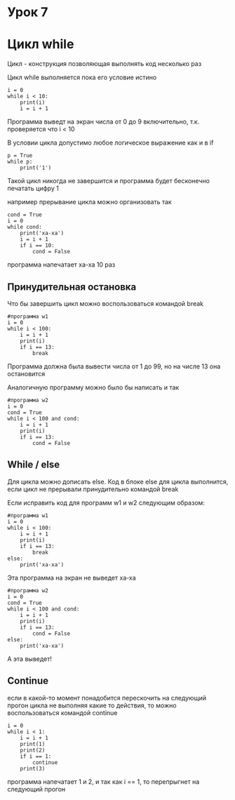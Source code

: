 # Урок 7
# Цикл while

Цикл - конструкция позволяющая выполнять код несколько раз

Цикл while выполняется пока его условие истино

    i = 0
    while i < 10:
        print(i)
        i = i + 1

Программа выведт на экран числа от 0 до 9 включительно, т.к. проверяется что i < 10 

В условии цикла допустимо любое логическое выражение как и в if

    p = True
    while p:
        print('1')

Такой цикл никогда не завершится и программа будет бесконечно печатать цифру 1

например прерывание цикла можно организовать так

    cond = True
    i = 0
    while cond:
        print('ха-ха')
        i = i + 1
        if i == 10:
            cond = False

программа напечатает ха-ха 10 раз

## Принудительная остановка

Что бы завершить цикл можно воспользоваться командой break

    #программа w1
    i = 0
    while i < 100:
        i = i + 1
        print(i)
        if i == 13:
            break
            
Программа должна была вывести числа от 1 до 99, но на числе 13 она остановится

Аналогичную программу можно было бы написать и так

    #программа w2
    i = 0
    cond = True
    while i < 100 and cond:
        i = i + 1
        print(i)
        if i == 13:
            cond = False
            
 ## While / else
 
 Для цикла можно дописать else. Код в блоке else для цикла выполнится, если цикл не прерывали принудительно командой break
 
 Если исправить код для программ w1 и w2 следующим образом:
    
    #программа w1
    i = 0
    while i < 100:
        i = i + 1
        print(i)
        if i == 13:
            break
    else:
        print('ха-ха')
        
Эта программа на экран не выведет ха-ха

    #программа w2
    i = 0
    cond = True
    while i < 100 and cond:
        i = i + 1
        print(i)
        if i == 13:
            cond = False
    else:
        print('ха-ха')
        
А эта выведет!


## Continue

если в какой-то момент понадобится перескочить на следующий прогон цикла не выполняя какие то действия, то можно воспользоваться 
командой continue 

    i = 0
    while i < 1:
        i = i + 1
        print(1)
        print(2)
        if i == 1:
            continue
        print(3)
    
программа напечатает 1 и 2, и так как i == 1, то перепрыгнет на следующий прогон

        
    
    
    
